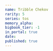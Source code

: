 ```yaml
---
name: Tribble Chekov
rarity: 5
series: tos
memory_alpha:
bigbook_tier: -1
in_portal: true
date:
published: true
---
```



